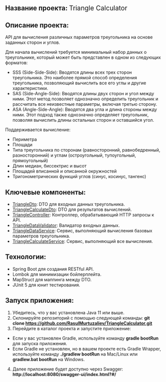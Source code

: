 
## Название проекта: <span style="font-weight: normal;">Triangle Calculator</span>

## Описание проекта: <span style="font-weight: normal;"> 
API для вычисления различных параметров треугольника на основе заданных сторон и углов. 

Для начала вычислений требуется минимальный набор данных о треугольнике, который может быть представлен в одном из следующих форматов:
* SSS (Side-Side-Side): Вводятся длины всех трех сторон треугольника. 
Это наиболее прямой способ определения треугольника, позволяющий вычислить все его углы и другие характеристики.
* SAS (Side-Angle-Side): Вводятся длины двух сторон и угол между ними. 
Этот метод позволяет однозначно определить треугольник и рассчитать все неизвестные параметры, включая третью сторону.
* ASA (Angle-Side-Angle): Вводятся два угла и длина стороны между ними. 
Этот подход также однозначно определяет треугольник, позволяя вычислить длины остальных сторон и оставшийся угол.

Поддерживается вычисление:
* Периметра
* Площади
* Типа треугольника по сторонам (равносторонний, равнобедренный, разносторонний) и углам (остроугольный, тупоугольный, прямоугольный)
* Длин медиан, биссектрис и высот
* Площадей вписанной и описанной окружностей
* Тригонометрических функций углов (синус, косинус, тангенс)

## Ключевые компоненты:

* [TriangleDto](https://github.com/RasulMurtuzaliev/TriangleCalculator/blob/main/src/main/java/Spar/TriangleCalculator/dto/TriangleDto.java): DTO для входных данных треугольника.
* [TriangleCalculateDto](https://github.com/RasulMurtuzaliev/TriangleCalculator/blob/main/src/main/java/Spar/TriangleCalculator/dto/TriangleCalculateDto.java): DTO для результатов вычислений.
* [TriangleController](https://github.com/RasulMurtuzaliev/TriangleCalculator/blob/main/src/main/java/Spar/TriangleCalculator/controller/TriangleController.java): Контроллер, обрабатывающий HTTP запросы к API.
* [TriangleDataValidator](https://github.com/RasulMurtuzaliev/TriangleCalculator/blob/main/src/main/java/Spar/TriangleCalculator/validation/TriangleDataValidator.java): Валидатор входных данных.
* [TriangleDataService](https://github.com/RasulMurtuzaliev/TriangleCalculator/blob/main/src/main/java/Spar/TriangleCalculator/service/TriangleDataService.java): Сервис, выполняющий вычисления базовых параметров треугольника.
* [TriangleCalculateService](https://github.com/RasulMurtuzaliev/TriangleCalculator/blob/main/src/main/java/Spar/TriangleCalculator/service/TriangleCalculateService.java): Сервис, выполняющий все вычисления.

## Технологии:

* Spring Boot для создания RESTful API.
* Lombok для минимизации бойлерплейта.
* MapStruct для маппинга между DTO.
* JUnit 5 для юнит тестирования.

## Запуск приложения:
1) Убедитесь, что у вас установлена Java 11 или выше.
2) Склонируйте репозиторий с помощью следующей команды: **git clone https://github.com/RasulMurtuzaliev/TriangleCalculator.git**
3) Перейдите в каталог проекта и запустите приложение: 
* Если у вас установлен Gradle, используйте команду **gradle bootRun** для запуска приложения.
* Если Gradle не установлен, но в вашем проекте есть Gradle Wrapper, используйте команду **./gradlew bootRun** на Mac/Linux 
или **gradlew.bat bootRun** на Windows.
4) Далее приложение будет доступно через Swagger: **http://localhost:8080/swagger-ui/index.html?#/**
